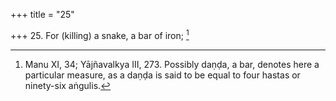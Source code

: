 +++
title = "25"

+++
25. For (killing) a snake, a bar of iron; [^25] 


[^25]:  Manu XI, 34; Yājñavalkya III, 273. Possibly daṇḍa, a bar, denotes here a particular measure, as a daṇḍa is said to be equal to four hastas or ninety-six aṅgulis.
